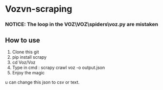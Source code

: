 # Vozvn-scraping
### NOTICE: The loop in the VOZ\VOZ\spiders\voz.py are mistaken

## How to use 
1. Clone this git
2. pip install scrapy
3. cd Voz/Voz
4. Type in cmd : scrapy crawl voz -o output.json
5. Enjoy the magic
   
u can change this json to csv or text. 

